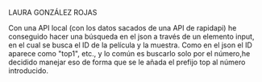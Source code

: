 LAURA GONZÁLEZ ROJAS

Con una API local (con los datos sacados de una API de rapidapi) he conseguido hacer una búsqueda en el json a través de un elemento input, en el cual se busca el ID de la película y la muestra.
Como en el json el ID aparece como "top1", etc., y lo común es buscarlo solo por el número,he decidido manejar eso de forma que se le añada el prefijo top al número introducido.